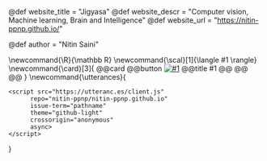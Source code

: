 <!--
Add here global page variables to use throughout your
website.
The website_* must be defined for the RSS to work
-->
@def website_title = "Jigyasa"
@def website_descr = "Computer vision, Machine learning, Brain and Intelligence"
@def website_url   = "https://nitin-ppnp.github.io/"

@def author = "Nitin Saini"

<!--
Add here global latex commands to use throughout your
pages. It can be math commands but does not need to be.
For instance:
* \newcommand{\phrase}{This is a long phrase to copy.}
-->
\newcommand{\R}{\mathbb R}
\newcommand{\scal}[1]{\langle #1 \rangle}
\newcommand{\card}[3]{
  @@card
    @@button
        [![#1](/assets/!#2)](!#3)
        @@title
        #1
        @@
    @@
  @@
}
\newcommand{\utterances}{
  ~~~
  <script src="https://utteranc.es/client.js"
        repo="nitin-ppnp/nitin-ppnp.github.io"
        issue-term="pathname"
        theme="github-light"
        crossorigin="anonymous"
        async>
  </script>
  ~~~
}
